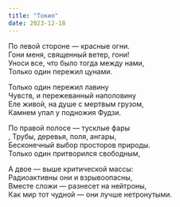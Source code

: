 ```yaml
---
title: "Токио"
date: 2023-12-18
---
```

По левой стороне — красные огни.<br/>
Гони меня, священный ветер, гони!<br/>
Уноси все, что было тогда между нами,<br/>
Только один пережил цунами.

Только один пережил лавину<br/>
Чувств, и пережеванный наполовину<br/>
Еле живой, на душе с мертвым грузом,<br/>
Камнем упал у подножия Фудзи.

По правой полосе — тусклые фары<br/>,
Трубы, деревья, поля, ангары,<br/>
Бесконечный выбор просторов природы.<br/>
Только один притворился свободным,

А двое — выше критической массы:<br/>
Радиоактивны они и взрывоопасны,<br/>
Вместе сложи — разнесет на нейтроны,<br/>
Как мир тот чудной — они лучше нетронутыми.
